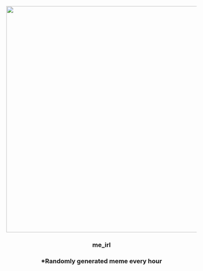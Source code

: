 <p align="center">
        <img src="https://i.redd.it/ws9ch7dd7hl91.jpg" width="600" height="600">
        </p>
        <h3 align="center">me_irl</h3>
        <h3 align="center">*Randomly generated meme every hour</h3>
    